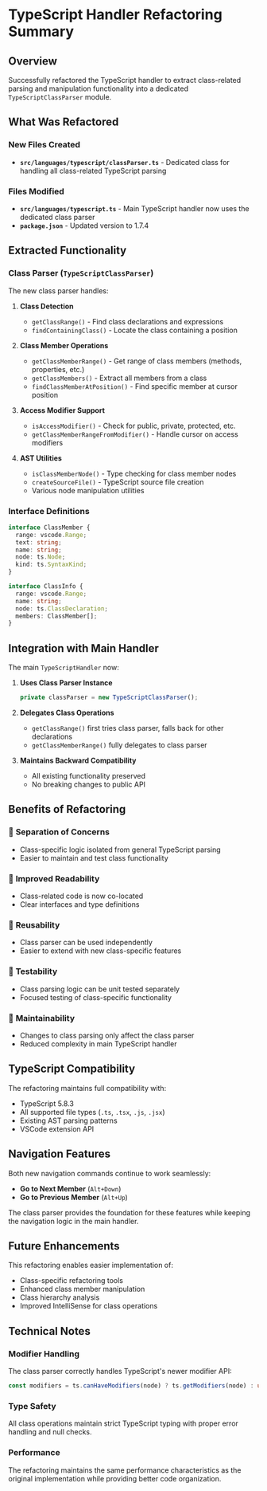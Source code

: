 # TypeScript Handler Refactoring Summary

## Overview
Successfully refactored the TypeScript handler to extract class-related parsing and manipulation functionality into a dedicated `TypeScriptClassParser` module.

## What Was Refactored

### New Files Created
- **`src/languages/typescript/classParser.ts`** - Dedicated class for handling all class-related TypeScript parsing

### Files Modified
- **`src/languages/typescript.ts`** - Main TypeScript handler now uses the dedicated class parser
- **`package.json`** - Updated version to 1.7.4

## Extracted Functionality

### Class Parser (`TypeScriptClassParser`)
The new class parser handles:

1. **Class Detection**
   - `getClassRange()` - Find class declarations and expressions
   - `findContainingClass()` - Locate the class containing a position

2. **Class Member Operations**
   - `getClassMemberRange()` - Get range of class members (methods, properties, etc.)
   - `getClassMembers()` - Extract all members from a class
   - `findClassMemberAtPosition()` - Find specific member at cursor position

3. **Access Modifier Support**
   - `isAccessModifier()` - Check for public, private, protected, etc.
   - `getClassMemberRangeFromModifier()` - Handle cursor on access modifiers

4. **AST Utilities**
   - `isClassMemberNode()` - Type checking for class member nodes
   - `createSourceFile()` - TypeScript source file creation
   - Various node manipulation utilities

### Interface Definitions
```typescript
interface ClassMember {
  range: vscode.Range;
  text: string;
  name: string;
  node: ts.Node;
  kind: ts.SyntaxKind;
}

interface ClassInfo {
  range: vscode.Range;
  name: string;
  node: ts.ClassDeclaration;
  members: ClassMember[];
}
```

## Integration with Main Handler

The main `TypeScriptHandler` now:

1. **Uses Class Parser Instance**
   ```typescript
   private classParser = new TypeScriptClassParser();
   ```

2. **Delegates Class Operations**
   - `getClassRange()` first tries class parser, falls back for other declarations
   - `getClassMemberRange()` fully delegates to class parser

3. **Maintains Backward Compatibility**
   - All existing functionality preserved
   - No breaking changes to public API

## Benefits of Refactoring

### 🔧 **Separation of Concerns**
- Class-specific logic isolated from general TypeScript parsing
- Easier to maintain and test class functionality

### 📖 **Improved Readability**
- Class-related code is now co-located
- Clear interfaces and type definitions

### 🔄 **Reusability**
- Class parser can be used independently
- Easier to extend with new class-specific features

### 🧪 **Testability**
- Class parsing logic can be unit tested separately
- Focused testing of class-specific functionality

### 🚀 **Maintainability**
- Changes to class parsing only affect the class parser
- Reduced complexity in main TypeScript handler

## TypeScript Compatibility

The refactoring maintains full compatibility with:
- TypeScript 5.8.3
- All supported file types (`.ts`, `.tsx`, `.js`, `.jsx`)
- Existing AST parsing patterns
- VSCode extension API

## Navigation Features

Both new navigation commands continue to work seamlessly:
- **Go to Next Member** (`Alt+Down`)
- **Go to Previous Member** (`Alt+Up`)

The class parser provides the foundation for these features while keeping the navigation logic in the main handler.

## Future Enhancements

This refactoring enables easier implementation of:
- Class-specific refactoring tools
- Enhanced class member manipulation
- Class hierarchy analysis
- Improved IntelliSense for class operations

## Technical Notes

### Modifier Handling
The class parser correctly handles TypeScript's newer modifier API:
```typescript
const modifiers = ts.canHaveModifiers(node) ? ts.getModifiers(node) : undefined;
```

### Type Safety
All class operations maintain strict TypeScript typing with proper error handling and null checks.

### Performance
The refactoring maintains the same performance characteristics as the original implementation while providing better code organization. 